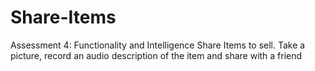 # Share-Items
Assessment 4: Functionality and Intelligence
Share Items to sell. Take a picture, record an audio description of the item and share with a friend
